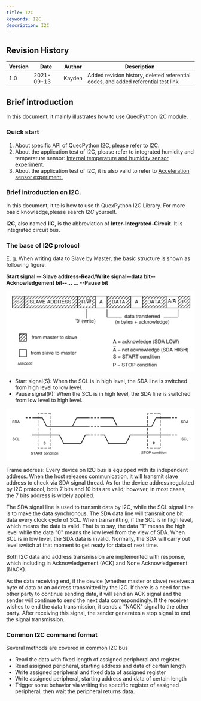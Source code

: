 ```yaml
---
title: I2C
keywords: I2C
description: I2C
---
```


## Revision History

| Version | Date       | Author | Description                                                  |
| ------- | ---------- | ------ | ------------------------------------------------------------ |
| 1.0     | 2021-09-13 | Kayden | Added revision history, deleted referential codes, and added referential test link |

## Brief introduction

 In this document, it mainly illustrates how to use QuecPython I2C module.

### Quick start

1. About specific API of QuecPython I2C, please refer to [I2C.](https://python.quectel.com/wiki/#/en-us/api/QuecPythonClasslib?id=i2c)
2. About the application test of I2C, please refer to integrated humidity and temperature sensor: [Internal temperature and humidity sensor experiment.](/docsite/en-us/docs/Advanced_development/Component/QuecPythonSub/i2c_aht_adv.html)
3. About the application test of I2C, it is also valid to refer to [Acceleration sensor experiment.](/docsite/en-us/docs/Advanced_development/Component/QuecPythonSub/i2c_lis2dh_adv.html)

### Brief introduction on I2C. 

In this document, it tells how to use th QuexPython I2C Library. For more basic knowledge,please search *I2C* yourself. 

**I2C**, also named **IIC**, is the abbreviation of **Inter-Integrated-Circuit**. It is integrated circuit bus. 

### The base of I2C protocol
E. g. When writing data to Slave by Master, the basic structure is shown as following figure.

**Start signal -- Slave address-Read/Write signal--data bit-- Acknowledgement bit--... ... --Pause bit**

![media_I2C_01(E)](media/media_I2C_01(E).png)

- Start signal(S): When the SCL is in high level, the SDA line is switched from high level to low level. 
- Pause signal(P): When the SCL is in high level, the SDA line is switched from low level to high level.



![media_I2C_02(E)](media/media_I2C_02(E).png)

Frame address: Every device on I2C bus is equipped with its independent address. When the host releases communication, it will transmit slave address to check via SDA signal thread. As for the device address regulated by I2C protocol, both 7 bits and 10 bits are valid; however, in most cases, the 7 bits address is widely applied. 

The SDA signal line is used to transmit data by I2C, while the SCL signal line is to make the data synchronous. The SDA data line will transmit one bit data every clock cycle of SCL. When transmitting, if the SCL is in high level, which means the data is valid. That is to say, the data ”1“ means the high level while the data "0" means the low level from the view of SDA. When SCL is in low level, the SDA data is invalid. Normally, the SDA will carry out level switch at that moment to get ready for data of next time. 

Both I2C data and address transmission are implemented with response, which including in Acknowledgement (ACK) and None Acknowledgement (NACK).

As the data receiving end, if the device (whether master or slave) receives a byte of data or an address transmitted by the I2C. If there is a need for the other party to continue sending data, it will send an ACK signal and the sender will continue to send the next data correspondingly. If the receiver wishes to end the data transmission, it sends a "NACK" signal to the other party. After receiving this signal, the sender generates a stop signal to end the signal transmission.

### Common I2C command format

Several methods are covered in common I2C bus
-   Read the data with fixed length of assigned peripheral and register. 
-   Read assigned peripheral, starting address and data of certain length
-   Write assigned peripheral and fixed data of assigned register
-   Write assigned peripheral, starting address and data of certain length
-   Trigger some behavior via writing the specific register of assigned peripheral, then wait the peripheral returns data. 

